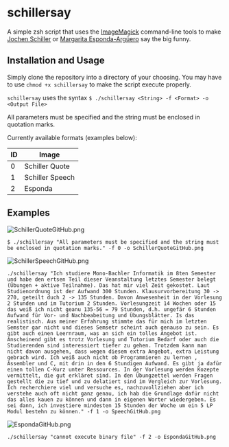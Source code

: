 # schillersay

A simple zsh script that uses the [ImageMagick](https://imagemagick.org) command-line tools to make [Jochen Schiller](https://de.wikipedia.org/wiki/Jochen_Schiller) or [Margarita Esponda-Argüero](https://www.mi.fu-berlin.de/inf/groups/ag-pr/members/Professoren/Margarita_Esponda.html) say the big funny.

## Installation and Usage

Simply clone the repository into a directory of your choosing.
You may have to use `chmod +x schillersay` to make the script execute properly.

`schillersay` uses the syntax `$ ./schillersay <String> -f <Format> -o <Output File>`

All parameters must be specified and the string must be enclosed in quotation marks.

Currently available formats (examples below):

| ID | Image           |
|----|-----------------|
| 0  | Schiller Quote  |
| 1  | Schiller Speech |
| 2  | Esponda         |

## Examples

![SchillerQuoteGitHub.png](https://cdn.discordapp.com/attachments/742070822528745473/746312304664117258/SchillerGitHub.png)

`$ ./schillersay "All parameters must be specified and the string must be enclosed in quotation marks." -f 0 -o SchillerQuoteGitHub.png`

![SchillerSpeechGitHub.png](https://cdn.discordapp.com/attachments/742070822528745473/746445493919285268/SpeechGitHub.png)

`./schillersay "Ich studiere Mono-Bachler Informatik im 8ten Semester und habe den ertsen Teil dieser Veanstaltung letztes Semester belegt (Übungen + aktive Teilnahme). Das hat mir viel Zeit gekostet. Laut Studienordnung ist der Aufwand 300 Stunden. Klausurvorbereitung 30 -> 270, geteilt duch 2 -> 135 Stunden. Davon Anwesenheit in der Vorlesung 2 Stunden und im Tutorium 2 Stunden. Vorlesungzeit 14 Wochen oder 15 das weiß ich nicht geanu 135-56 = 79 Stunden, d.h. ungefär 6 Stunden Aufwand für Vor- und Nachbeabeitung und Übungsblätter. Is das realistisch. Aus meiner Erfahrung stimmte das für mich im letzten Semster gar nicht und dieses Semsetr scheint auch genauso zu sein. Es gibt auch einen Leernraum, was an sich ein tolles Angebot ist. Anscheinend gibt es trotz Vorlesung und Tutorium Bedarf oder auch die Studierenden sind interessiert tiefer zu gehen. Trotzdem kann man nicht davon ausgehen, dass wegen diesem extra Angebot, extra Leistung gebrach wird. Ich weiß auch nicht ob Programmieren zu lernen , Assembler und C, mit drin in den 6 Stundigen Aufwand. Es gibt ja dafür einen tollen C-Kurz unter Ressources. In der Vorlesung werden Kozepte vermittelt, die gut erkläret sind. In den Übungzettel werden Fragen gestellt die zu tief und zu delatiert sind im Vergleich zur Vorlesung. Ich recherchiere viel und versuche es, nachzuvollziehen aber ich verstehe auch oft nicht ganz genau, ich hab die Grundlage dafür nicht das alles kauen zu können und dann in eigenen Worter wiedergeben. Es sei dann, ich investiere mindesten 15 Stunden der Woche um ein 5 LP Modul bestehn zu können." -f 1 -o SpeechGitHub.png`

![EspondaGitHub.png](https://cdn.discordapp.com/attachments/742070822528745473/746445891774316564/EspondaGitHub.png)

`./schillersay "cannot execute binary file" -f 2 -o EspondaGitHub.png`
